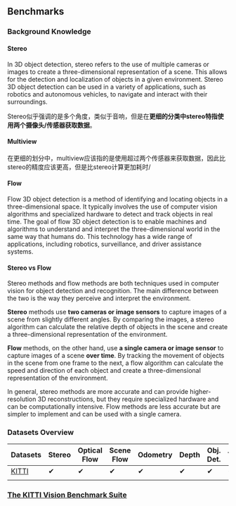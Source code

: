 ## Benchmarks

### Background Knowledge

#### Stereo
In 3D object detection, stereo refers to the use of multiple cameras or images to create a three-dimensional representation of a scene. This allows for the detection and localization of objects in a given environment. Stereo 3D object detection can be used in a variety of applications, such as robotics and autonomous vehicles, to navigate and interact with their surroundings.

Stereo似乎强调的是多个角度，类似于音响，但是在**更细的分类中stereo特指使用两个摄像头/传感器获取数据**。

#### Multiview
在更细的划分中，multiview应该指的是使用超过两个传感器来获取数据，因此比stereo的精度应该更高，但是比stereo计算更加耗时/

#### Flow
Flow 3D object detection is a method of identifying and locating objects in a three-dimensional space. It typically involves the use of computer vision algorithms and specialized hardware to detect and track objects in real time. The goal of flow 3D object detection is to enable machines and algorithms to understand and interpret the three-dimensional world in the same way that humans do. This technology has a wide range of applications, including robotics, surveillance, and driver assistance systems.

#### Stereo vs Flow
Stereo methods and flow methods are both techniques used in computer vision for object detection and recognition. The main difference between the two is the way they perceive and interpret the environment.

**Stereo** methods use **two cameras or image sensors** to capture images of a scene from slightly different angles. By comparing the images, a stereo algorithm can calculate the relative depth of objects in the scene and create a three-dimensional representation of the environment.

**Flow** methods, on the other hand, use **a single camera or image sensor** to capture images of a scene **over time**. By tracking the movement of objects in the scene from one frame to the next, a flow algorithm can calculate the speed and direction of each object and create a three-dimensional representation of the environment.

In general, stereo methods are more accurate and can provide higher-resolution 3D reconstructions, but they require specialized hardware and can be computationally intensive. Flow methods are less accurate but are simpler to implement and can be used with a single camera.

### Datasets Overview
| Datasets                                       | Stereo | Optical Flow | Scene Flow | Odometry | Depth | Obj. Det. | Tracking | Semantic |
| ---------------------------------------------- | ------ | ------------ | ---------- | --------------- | ----- | --------- | -------- | -------- |
| [KITTI](http://www.cvlibs.net/datasets/kitti/) | ✔      | ✔            | ✔          | ✔               | ✔     | ✔         | ✔        | ✔        | 
|                                                |        |              |            |                 |       |           |          |          |



### [The KITTI Vision Benchmark Suite](https://www.cvlibs.net/datasets/kitti)

